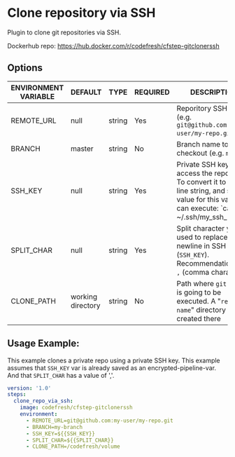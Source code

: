 # Clone repository via SSH
Plugin to clone git repositories via SSH.

Dockerhub repo: https://hub.docker.com/r/codefresh/cfstep-gitclonerssh

## Options
| ENVIRONMENT VARIABLE | DEFAULT | TYPE | REQUIRED | DESCRIPTION |
|--|--|--|--|--|
| REMOTE_URL | null | string | Yes | Reporitory SSH URL (e.g. `git@github.com:my-user/my-repo.git`) |
| BRANCH | master | string | No | Branch name to checkout (e.g. `master`) |
| SSH_KEY | null | string | Yes | Private SSH key to access the repository. To convert it to single line string, and set a value for this var you can execute: `cat ~/.ssh/my_ssh_key_file | tr '\n' ','`. This assumes that `SPLIT_CHAR` will be set to `,` |
| SPLIT_CHAR | null | string | Yes | Split character you’ve used to replace newline in SSH key (`SSH_KEY`). Recommendation: use `,` (comma character)|
| CLONE_PATH | working directory | string | No | Path where `git clone` is going to be executed. A "`repo-name`" directory will be created there|

## Usage Example:
This  example clones a private repo using a private SSH key.
This example assumes that `SSH_KEY` var is already saved as an encrypted-pipeline-var. And that `SPLIT_CHAR` has a value of ','.

```yaml
version: '1.0'
steps:
  clone_repo_via_ssh:
    image: codefresh/cfstep-gitclonerssh
    environment:
      - REMOTE_URL=git@github.com:my-user/my-repo.git
      - BRANCH=my-branch
      - SSH_KEY=${{SSH_KEY}}
      - SPLIT_CHAR=${{SPLIT_CHAR}}
      - CLONE_PATH=/codefresh/volume 
```
